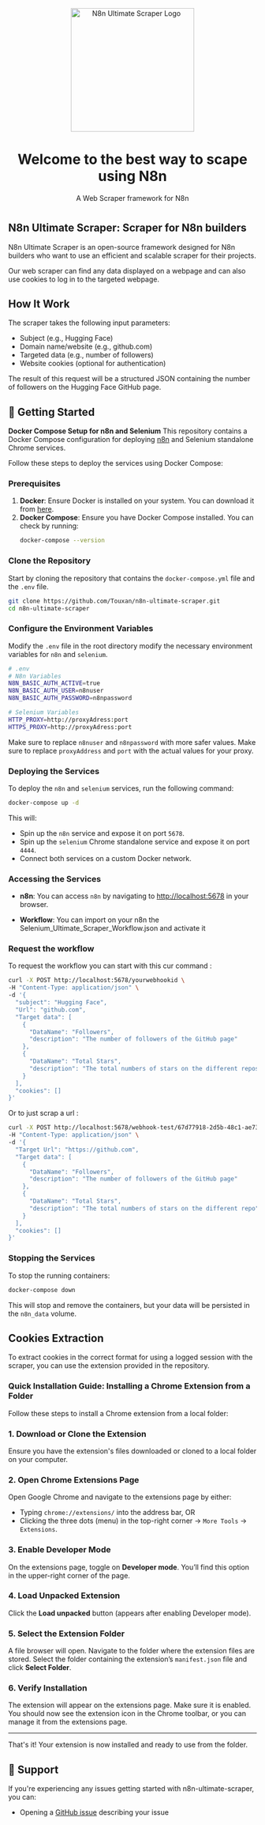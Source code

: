 <div align="center">
  <img src="https://github.com/user-attachments/assets/86f8ecfb-1a7b-4807-a02b-7b00735e1a96" width=250px: alt="N8n Ultimate Scraper Logo">
  <h1>Welcome to the best way to scape using N8n</h1>
  <p>A Web Scraper framework for N8n</p>
<h1></h1>
</div>

## N8n Ultimate Scraper: Scraper for N8n builders

N8n Ultimate Scraper is an open-source framework designed for N8n builders who want to use an efficient and scalable scraper for their projects.

Our web scraper can find any data displayed on a webpage and can also use cookies to log in to the targeted webpage.

## How It Work
The scraper takes the following input parameters:
 - Subject (e.g., Hugging Face)
 - Domain name/website (e.g., github.com)
 - Targeted data (e.g., number of followers)
 - Website cookies (optional for authentication)

 The result of this request will be a structured JSON containing the number of followers on the Hugging Face GitHub page.


## 🚀 Getting Started

**Docker Compose Setup for n8n and Selenium**
This repository contains a Docker Compose configuration for deploying [n8n](https://n8n.io) and Selenium standalone Chrome services.

Follow these steps to deploy the services using Docker Compose:

### Prerequisites

1. **Docker**: Ensure Docker is installed on your system. You can download it from [here](https://www.docker.com/get-started).
2. **Docker Compose**: Ensure you have Docker Compose installed. You can check by running:
   ```bash
   docker-compose --version
   ```

### Clone the Repository

Start by cloning the repository that contains the `docker-compose.yml` file and the `.env` file.

```bash
git clone https://github.com/Touxan/n8n-ultimate-scraper.git
cd n8n-ultimate-scraper
```

### Configure the Environment Variables

Modify the `.env` file in the root directory modify the necessary environment variables for `n8n` and `selenium`.

```bash
# .env
# N8n Variables
N8N_BASIC_AUTH_ACTIVE=true
N8N_BASIC_AUTH_USER=n8nuser
N8N_BASIC_AUTH_PASSWORD=n8npassword

# Selenium Variables
HTTP_PROXY=http://proxyAdress:port
HTTPS_PROXY=http://proxyAdress:port
```

Make sure to replace `n8nuser` and `n8npassword` with more safer values.
Make sure to replace `proxyAddress` and `port` with the actual values for your proxy.

### Deploying the Services

To deploy the `n8n` and `selenium` services, run the following command:

```bash
docker-compose up -d
```

This will:
- Spin up the `n8n` service and expose it on port `5678`.
- Spin up the `selenium` Chrome standalone service and expose it on port `4444`.
- Connect both services on a custom Docker network.

### Accessing the Services

- **n8n**: You can access `n8n` by navigating to [http://localhost:5678](http://localhost:5678) in your browser. 

- **Workflow**: You can import on your n8n the Selenium_Ultimate_Scraper_Workflow.json and activate it 
  
### Request the workflow

To request the workflow you can start with this cur command : 
```bash
curl -X POST http://localhost:5678/yourwebhookid \
-H "Content-Type: application/json" \
-d '{
  "subject": "Hugging Face",
  "Url": "github.com",
  "Target data": [
    {
      "DataName": "Followers",
      "description": "The number of followers of the GitHub page"
    },
    {
      "DataName": "Total Stars",
      "description": "The total numbers of stars on the different repos"
    }
  ],
  "cookies": []
}'
```
Or to just scrap a url :
```bash
curl -X POST http://localhost:5678/webhook-test/67d77918-2d5b-48c1-ae73-2004b32125f0 \
-H "Content-Type: application/json" \
-d '{
  "Target Url": "https://github.com",
  "Target data": [
    {
      "DataName": "Followers",
      "description": "The number of followers of the GitHub page"
    },
    {
      "DataName": "Total Stars",
      "description": "The total numbers of stars on the different repo"
    }
  ],
  "cookies": []
}'
```

### Stopping the Services

To stop the running containers:

```bash
docker-compose down
```

This will stop and remove the containers, but your data will be persisted in the `n8n_data` volume.


## Cookies Extraction

To extract cookies in the correct format for using a logged session with the scraper, you can use the extension provided in the repository.

### Quick Installation Guide: Installing a Chrome Extension from a Folder

Follow these steps to install a Chrome extension from a local folder:

### 1. Download or Clone the Extension
Ensure you have the extension's files downloaded or cloned to a local folder on your computer.

### 2. Open Chrome Extensions Page
Open Google Chrome and navigate to the extensions page by either:
- Typing `chrome://extensions/` into the address bar, OR
- Clicking the three dots (menu) in the top-right corner → `More Tools` → `Extensions`.

### 3. Enable Developer Mode
On the extensions page, toggle on **Developer mode**. You’ll find this option in the upper-right corner of the page.

### 4. Load Unpacked Extension
Click the **Load unpacked** button (appears after enabling Developer mode).

### 5. Select the Extension Folder
A file browser will open. Navigate to the folder where the extension files are stored.
Select the folder containing the extension’s `manifest.json` file and click **Select Folder**.

### 6. Verify Installation
The extension will appear on the extensions page. Make sure it is enabled.
You should now see the extension icon in the Chrome toolbar, or you can manage it from the extensions page.

---

That's it! Your extension is now installed and ready to use from the folder.


## 🔎 Support

If you're experiencing any issues getting started with n8n-ultimate-scraper, you can:

- Opening a [GitHub issue](https://github.com/Touxan/n8n-ultimate-scraper/issues) describing your issue
